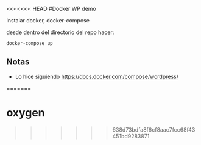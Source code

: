 <<<<<<< HEAD
#Docker WP demo

Instalar docker, docker-compose

desde dentro del directorio del repo hacer:

```docker-compose up```

## Notas

* Lo hice siguiendo https://docs.docker.com/compose/wordpress/


=======
# oxygen
>>>>>>> 638d73bdfa8f6cf8aac7fcc68f43451bd9283871
